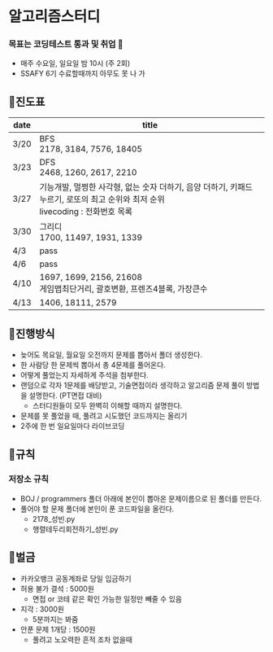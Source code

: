 # 알고리즘스터디

### 목표는 코딩테스트 통과 및 취업 🙏

* 매주 수요일, 일요일 밤 10시 (주 2회)
* SSAFY 6기 수료할때까지 아무도 못 나 가

## 🚩진도표

| date | title                                                        |
| ---- | ------------------------------------------------------------ |
| 3/20 | BFS <br />2178, 3184, 7576, 18405                            |
| 3/23 | DFS<br />2468, 1260, 2617, 2210                              |
| 3/27 | 기능개발, 멀쩡한 사각형, 없는 숫자 더하기, 음양 더하기, 키패드 누르기, 로또의 최고 순위와 최저 순위<br />livecoding : 전화번호 목록 |
| 3/30 | 그리디<br />1700, 11497, 1931, 1339                          |
| 4/3  | pass                                                         |
| 4/6  | pass                                                         |
| 4/10 | 1697, 1699, 2156, 21608<br />게임맵최단거리, 괄호변환, 프렌즈4블록, 가장큰수 |
| 4/13 | 1406, 18111, 2579                                            |

## 🚩진행방식

* 늦어도 목요일, 월요일 오전까지 문제를 뽑아서 폴더 생성한다.
* 한 사람당 한 문제씩 뽑아서 총 4문제를 풀어온다.
* 어떻게 풀었는지 자세하게 주석을 첨부한다.
* 랜덤으로 각자 1문제를 배당받고, 기술면접이라 생각하고 알고리즘 문제 풀이 방법을 설명한다. (PT면접 대비)
  * 스터디원들이 모두 완벽히 이해할 때까지 설명한다.
* 문제를 못 풀었을 때, 풀려고 시도했던 코드까지는 올리기
* 2주에 한 번 일요일마다 라이브코딩

## 🚩규칙

### 저장소 규칙

* BOJ / programmers 폴더 아래에 본인이 뽑아온 문제이름으로 된 폴더를 만든다.
* 풀어야 할 문제 폴더에 본인이 푼 코드파일을 올린다.
  * 2178_성빈.py
  * 행렬테두리회전하기_성빈.py

## 🚩벌금

* 카카오뱅크 공동계좌로 당일 입금하기
* 허용 불가 결석 : 5000원
  * 면접 or 코테 같은 확인 가능한 일정만 빼줄 수 있음
* 지각 : 3000원
  * 5분까지는 봐줌
* 안푼 문제 1개당 : 1500원
  * 풀려고 노오력한 흔적 조차 없을때

